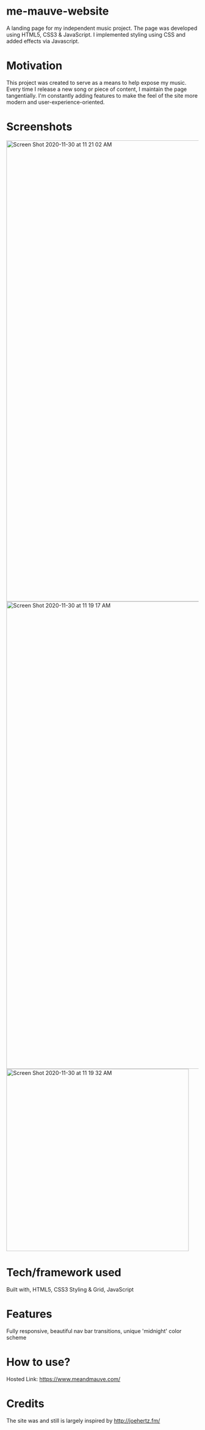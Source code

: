 # me-mauve-website

A landing page for my independent music project. The page was developed using HTML5, CSS3 & JavaScript. I implemented styling using CSS and added effects via Javascript.

# Motivation
This project was created to serve as a means to help expose my music. Every time I release a new song or piece of content, I maintain the page tangentially. I'm constantly adding features to make the feel of the site more modern and user-experience-oriented. 

# Screenshots
<img width="1209" alt="Screen Shot 2020-11-30 at 11 21 02 AM" src="https://user-images.githubusercontent.com/66389199/100654376-88045780-32fe-11eb-8254-679e5b5ddd41.png">
<img width="1226" alt="Screen Shot 2020-11-30 at 11 19 17 AM" src="https://user-images.githubusercontent.com/66389199/100654379-89ce1b00-32fe-11eb-9876-71b2381f2e0d.png">
<img width="478" alt="Screen Shot 2020-11-30 at 11 19 32 AM" src="https://user-images.githubusercontent.com/66389199/100654384-8aff4800-32fe-11eb-900f-d62316dd01d8.png">

# Tech/framework used
Built with, HTML5, CSS3 Styling & Grid, JavaScript
  
# Features
Fully responsive, beautiful nav bar transitions, unique 'midnight' color scheme

# How to use?
Hosted Link: https://www.meandmauve.com/

# Credits
The site was and still is largely inspired by http://joehertz.fm/
